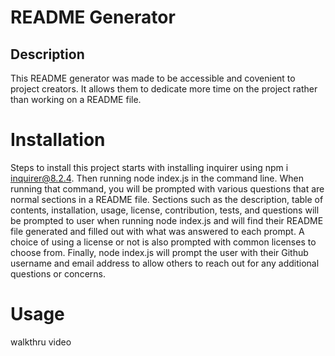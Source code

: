 # README Generator

## Description
This README generator was made to be accessible and covenient to project creators. It allows them to dedicate more time on the project rather than working on a README file. 

# Installation
Steps to install this project starts with installing inquirer using npm i inquirer@8.2.4. Then running node index.js in the command line. When running that command, you will be prompted with various questions that are normal sections in a README file. Sections such as the description, table of contents, installation, usage, license, contribution, tests, and questions will be prompted to user when running node index.js and will find their README file generated and filled out with what was answered to each prompt. A choice of using a license or not is also prompted with common licenses to choose from. Finally, node index.js will prompt the user with their Github username and email address to allow others to reach out for any additional questions or concerns. 

# Usage
walkthru video 




